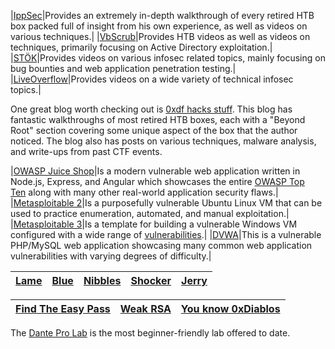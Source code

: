 
|[IppSec](https://www.youtube.com/channel/UCa6eh7gCkpPo5XXUDfygQQA)|Provides an extremely in-depth walkthrough of every retired HTB box packed full of insight from his own experience, as well as videos on various techniques.|
|[VbScrub](https://www.youtube.com/channel/UCpoyhjwNIWZmsiKNKpsMAQQ)|Provides HTB videos as well as videos on techniques, primarily focusing on Active Directory exploitation.|
|[STÖK](https://www.youtube.com/channel/UCQN2DsjnYH60SFBIA6IkNwg)|Provides videos on various infosec related topics, mainly focusing on bug bounties and web application penetration testing.|
|[LiveOverflow](https://www.youtube.com/channel/UClcE-kVhqyiHCcjYwcpfj9w)|Provides videos on a wide variety of technical infosec topics.|

One great blog worth checking out is [0xdf hacks stuff](https://0xdf.gitlab.io/). This blog has fantastic walkthroughs of most retired HTB boxes, each with a "Beyond Root" section covering some unique aspect of the box that the author noticed. The blog also has posts on various techniques, malware analysis, and write-ups from past CTF events.

|[OWASP Juice Shop](https://owasp.org/www-project-juice-shop/)|Is a modern vulnerable web application written in Node.js, Express, and Angular which showcases the entire [OWASP Top Ten](https://owasp.org/www-project-top-ten) along with many other real-world application security flaws.|
|[Metasploitable 2](https://docs.rapid7.com/metasploit/metasploitable-2-exploitability-guide/)|Is a purposefully vulnerable Ubuntu Linux VM that can be used to practice enumeration, automated, and manual exploitation.|
|[Metasploitable 3](https://github.com/rapid7/metasploitable3)|Is a template for building a vulnerable Windows VM configured with a wide range of [vulnerabilities](https://github.com/rapid7/metasploitable3/wiki/Vulnerabilities).|
|[DVWA](https://github.com/digininja/DVWA)|This is a vulnerable PHP/MySQL web application showcasing many common web application vulnerabilities with varying degrees of difficulty.|


| [Lame](https://app.hackthebox.com/machines/1) | [Blue](https://app.hackthebox.com/machines/51) | [Nibbles](https://app.hackthebox.com/machines/121) | [Shocker](https://app.hackthebox.com/machines/108) | [Jerry](https://app.hackthebox.com/machines/144) |
| --------------------------------------------- | ---------------------------------------------- | -------------------------------------------------- | -------------------------------------------------- | ------------------------------------------------ |

|[Find The Easy Pass](https://app.hackthebox.com/challenges/5)|[Weak RSA](https://app.hackthebox.com/challenges/6)|[You know 0xDiablos](https://app.hackthebox.com/challenges/106)|
|---|---|---|
The [Dante Pro Lab](https://app.hackthebox.com/prolabs/overview/dante) is the most beginner-friendly lab offered to date.
